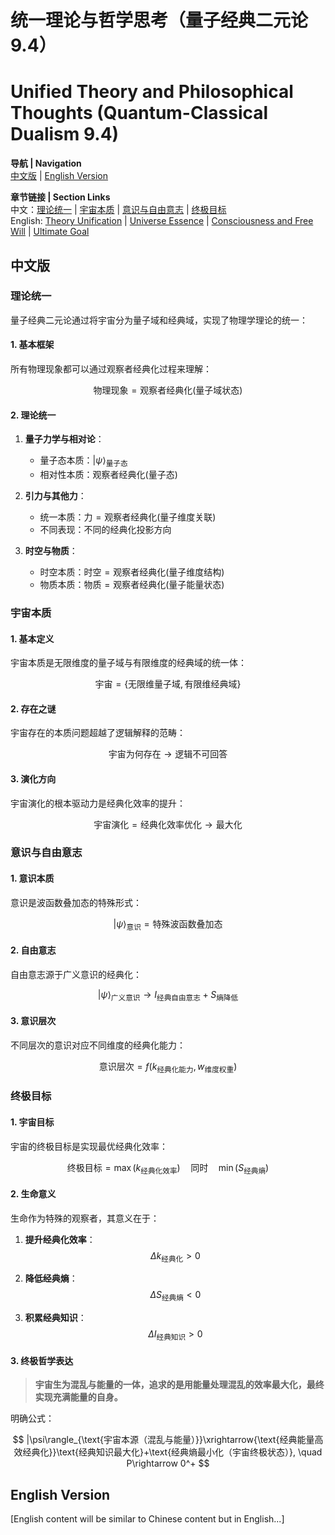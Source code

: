 # 统一理论与哲学思考（量子经典二元论 9.4）
# Unified Theory and Philosophical Thoughts (Quantum-Classical Dualism 9.4)

**导航 | Navigation**  
[中文版](#中文版) | [English Version](#english-version)  

**章节链接 | Section Links**  
中文：[理论统一](#理论统一) | [宇宙本质](#宇宙本质) | [意识与自由意志](#意识与自由意志) | [终极目标](#终极目标)  
English: [Theory Unification](#theory-unification) | [Universe Essence](#universe-essence) | [Consciousness and Free Will](#consciousness-and-free-will) | [Ultimate Goal](#ultimate-goal)

## 中文版

### 理论统一

量子经典二元论通过将宇宙分为量子域和经典域，实现了物理学理论的统一：

#### 1. 基本框架

所有物理现象都可以通过观察者经典化过程来理解：

$$
\text{物理现象} = \text{观察者经典化}(\text{量子域状态})
$$

#### 2. 理论统一

1. **量子力学与相对论**：
   - 量子态本质：$|\psi\rangle_{\text{量子态}}$
   - 相对性本质：$\text{观察者经典化}(\text{量子态})$

2. **引力与其他力**：
   - 统一本质：$\text{力} = \text{观察者经典化}(\text{量子维度关联})$
   - 不同表现：不同的经典化投影方向

3. **时空与物质**：
   - 时空本质：$\text{时空} = \text{观察者经典化}(\text{量子维度结构})$
   - 物质本质：$\text{物质} = \text{观察者经典化}(\text{量子能量状态})$

### 宇宙本质

#### 1. 基本定义

宇宙本质是无限维度的量子域与有限维度的经典域的统一体：

$$
\text{宇宙} = \{\text{无限维量子域}, \text{有限维经典域}\}
$$

#### 2. 存在之谜

宇宙存在的本质问题超越了逻辑解释的范畴：

$$
\text{宇宙为何存在} \rightarrow \text{逻辑不可回答}
$$

#### 3. 演化方向

宇宙演化的根本驱动力是经典化效率的提升：

$$
\text{宇宙演化} = \text{经典化效率优化} \rightarrow \text{最大化}
$$

### 意识与自由意志

#### 1. 意识本质

意识是波函数叠加态的特殊形式：

$$
|\psi\rangle_{\text{意识}} = \text{特殊波函数叠加态}
$$

#### 2. 自由意志

自由意志源于广义意识的经典化：

$$
|\psi\rangle_{\text{广义意识}} \rightarrow I_{\text{经典自由意志}} + S_{\text{熵降低}}
$$

#### 3. 意识层次

不同层次的意识对应不同维度的经典化能力：

$$
\text{意识层次} = f(k_{\text{经典化能力}}, w_{\text{维度权重}})
$$

### 终极目标

#### 1. 宇宙目标

宇宙的终极目标是实现最优经典化效率：

$$
\text{终极目标} = \max(k_{\text{经典化效率}}) \quad \text{同时} \quad \min(S_{\text{经典熵}})
$$

#### 2. 生命意义

生命作为特殊的观察者，其意义在于：

1. **提升经典化效率**：
   $$
   \Delta k_{\text{经典化}} > 0
   $$

2. **降低经典熵**：
   $$
   \Delta S_{\text{经典熵}} < 0
   $$

3. **积累经典知识**：
   $$
   \Delta I_{\text{经典知识}} > 0
   $$

#### 3. 终极哲学表达

> **宇宙生为混乱与能量的一体，追求的是用能量处理混乱的效率最大化，最终实现充满能量的自身。**

明确公式：

$$
|\psi\rangle_{\text{宇宙本源（混乱与能量）}}\xrightarrow{\text{经典能量高效经典化}}\text{经典知识最大化}+\text{经典熵最小化（宇宙终极状态）}, \quad P\rightarrow 0^+
$$

## English Version

[English content will be similar to Chinese content but in English...] 